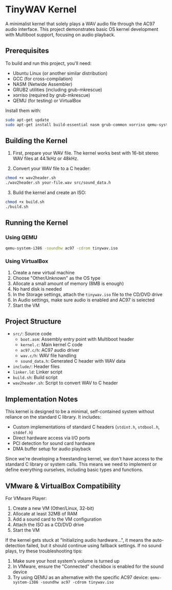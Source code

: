 # TinyWAV Kernel

A minimalist kernel that solely plays a WAV audio file through the AC97 audio interface. This project demonstrates basic OS kernel development with Multiboot support, focusing on audio playback.

## Prerequisites

To build and run this project, you'll need:

- Ubuntu Linux (or another similar distribution)
- GCC (for cross-compilation)
- NASM (Netwide Assembler)
- GRUB2 utilities (including grub-mkrescue)
- xorriso (required by grub-mkrescue)
- QEMU (for testing) or VirtualBox

Install them with:

```bash
sudo apt-get update
sudo apt-get install build-essential nasm grub-common xorriso qemu-system-x86
```

## Building the Kernel

1. First, prepare your WAV file. The kernel works best with 16-bit stereo WAV files at 44.1kHz or 48kHz.

2. Convert your WAV file to a C header:

```bash
chmod +x wav2header.sh
./wav2header.sh your-file.wav src/sound_data.h
```

3. Build the kernel and create an ISO:

```bash
chmod +x build.sh
./build.sh
```

## Running the Kernel

### Using QEMU

```bash
qemu-system-i386 -soundhw ac97 -cdrom tinywav.iso
```

### Using VirtualBox

1. Create a new virtual machine
2. Choose "Other/Unknown" as the OS type
3. Allocate a small amount of memory (8MB is enough)
4. No hard disk is needed
5. In the Storage settings, attach the `tinywav.iso` file to the CD/DVD drive
6. In Audio settings, make sure audio is enabled and AC97 is selected
7. Start the VM

## Project Structure

- `src/`: Source code
  - `boot.asm`: Assembly entry point with Multiboot header
  - `kernel.c`: Main kernel C code
  - `ac97.c/h`: AC97 audio driver
  - `wav.c/h`: WAV file handling
  - `sound_data.h`: Generated C header with WAV data
- `include/`: Header files
- `linker.ld`: Linker script
- `build.sh`: Build script
- `wav2header.sh`: Script to convert WAV to C header

## Implementation Notes

This kernel is designed to be a minimal, self-contained system without reliance on the standard C library. It includes:

- Custom implementations of standard C headers (`stdint.h`, `stdbool.h`, `stddef.h`)
- Direct hardware access via I/O ports
- PCI detection for sound card hardware
- DMA buffer setup for audio playback

Since we're developing a freestanding kernel, we don't have access to the standard C library or system calls. This means we need to implement or define everything ourselves, including basic types and functions.

## VMware & VirtualBox Compatibility

For VMware Player:
1. Create a new VM (Other/Linux, 32-bit)
2. Allocate at least 32MB of RAM
3. Add a sound card to the VM configuration
4. Attach the ISO as a CD/DVD drive
5. Start the VM

If the kernel gets stuck at "Initializing audio hardware...", it means the auto-detection failed, but it should continue using fallback settings. If no sound plays, try these troubleshooting tips:

1. Make sure your host system's volume is turned up
2. In VMware, ensure the "Connected" checkbox is enabled for the sound device
3. Try using QEMU as an alternative with the specific AC97 device: `qemu-system-i386 -soundhw ac97 -cdrom tinywav.iso`